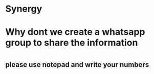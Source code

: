 # Synergy

<h1> Why dont we create a whatsapp group to share the information <h1>
<h2> please use notepad and write your numbers</h2>
